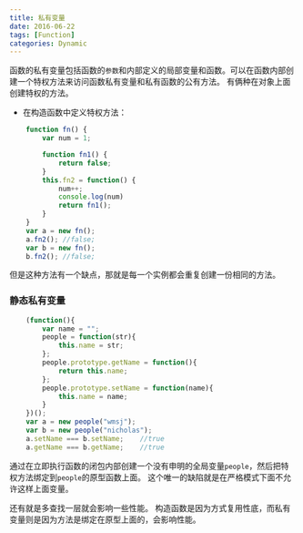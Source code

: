 ```yaml
---
title: 私有变量
date: 2016-06-22
tags: [Function]
categories: Dynamic
---
```


函数的私有变量包括函数的`参数`和内部定义的局部变量和函数。可以在函数内部创建一个特权方法来访问函数私有变量和私有函数的公有方法。
有俩种在对象上面创建特权的方法。

- 在构造函数中定义特权方法：

```javascript
    function fn() {
        var num = 1;

        function fn1() {
            return false;
        }
        this.fn2 = function() {
            num++;
            console.log(num)
            return fn1();
        }
    }
    var a = new fn();
    a.fn2(); //false;
    var b = new fn();
    b.fn2(); //false;
```

但是这种方法有一个缺点，那就是每一个实例都会重复创建一份相同的方法。

### 静态私有变量

```javascript
    (function(){
        var name = "";
        people = function(str){
            this.name = str;
        };
        people.prototype.getName = function(){
            return this.name;
        };
        people.prototype.setName = function(name){
            this.name = name;
        }
    })();
    var a = new people("wmsj");
    var b = new people("nicholas");
    a.setName === b.setName;    //true
    a.getName === b.getName;    //true
```

通过在立即执行函数的闭包内部创建一个没有申明的全局变量`people`，然后把特权方法绑定到`people`的原型函数上面。
这个唯一的缺陷就是在严格模式下面不允许这样上面变量。

还有就是多查找一层就会影响一些性能。
构造函数是因为方式复用性底，而私有变量则是因为方法是绑定在原型上面的，会影响性能。
